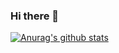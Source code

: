 ### Hi there 👋
[![Anurag's github stats](https://github-readme-stats.vercel.app/api?username=SiriusKoan)](https://github.com/anuraghazra/github-readme-stats)
<!--
**SiriusKoan/siriuskoan** is a ✨ _special_ ✨ repository because its `README.md` (this file) appears on your GitHub profile.

Here are some ideas to get you started:

- 🔭 I’m currently working on ...
- 🌱 I’m currently learning ...
- 👯 I’m looking to collaborate on ...
- 🤔 I’m looking for help with ...
- 💬 Ask me about ...
- 📫 How to reach me: ...
- 😄 Pronouns: ...
- ⚡ Fun fact: ...
-->
